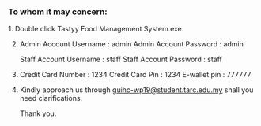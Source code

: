 <h3>To whom it may concern:</h3>
1. Double click Tastyy Food Management System.exe.

2. Admin Account Username	: admin
   Admin Account Password	: admin

   Staff Account Username	: staff
   Staff Account Password	: staff

3. Credit Card Number	: 1234
   Credit Card Pin		: 1234
   E-wallet pin	    	: 777777

4. Kindly approach us through guihc-wp19@student.tarc.edu.my 
   shall you need clarifications. 

   Thank you. 
